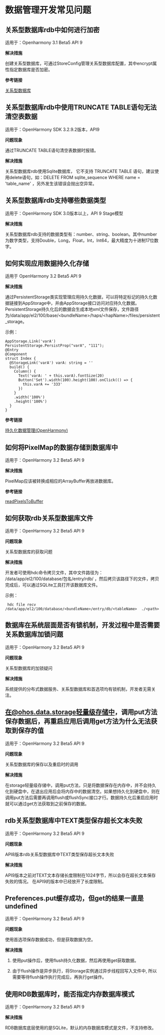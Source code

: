 # 数据管理开发常见问题


## 关系型数据库rdb中如何进行加密

适用于：Openharmony 3.1 Beta5  API 9

**解决措施**

创建关系型数据库，可通过StoreConfig管理关系型数据库配置，其中encrypt属性指定数据库是否加密。

**参考链接**

[关系型数据库](../reference/apis/js-apis-data-relationalStore.md#storeconfig)

## 关系型数据库rdb中使用TRUNCATE TABLE语句无法清空表数据 

适用于：OpenHarmony SDK 3.2.9.2版本，API9

**问题现象**

通过TRUNCATE TABLE语句清空表数据时报错。

**解决措施**

关系型数据库rdb使用Sqlite数据库， 它不支持 TRUNCATE TABLE 语句，建议使用delete语句，如：DELETE FROM sqlite\_sequence WHERE name = 'table\_name' ，另外发生该错误会抛出空异常。

## 关系型数据库rdb支持哪些数据类型

适用于：OpenHarmony SDK 3.0版本以上，API 9 Stage模型

**解决措施**

关系型数据库rdb支持的数据类型有：number、string、boolean。其中number为数字类型，支持Double，Long，Float，Int，Int64，最大精度为十进制17位数字。

## 如何实现应用数据持久化存储 

适用于 OpenHarmony 3.2 Beta5 API 9

**解决措施**

通过PersistentStorage类实现管理应用持久化数据，可以将特定标记的持久化数据链接到AppStorage中，并由AppStorage接口访问对应持久化数据。PersistentStorage持久化后的数据会生成本地xml文件保存，文件路径为/data/app/el2/100/base/<bundleName\>/haps/<hapName\>/files/persistent\_storage。

示例：

```
AppStorage.Link('varA')
PersistentStorage.PersistProp("varA", "111");
@Entry
@Component
struct Index {
  @StorageLink('varA') varA: string = ''
  build() {
    Column() {
      Text('varA: ' + this.varA).fontSize(20)
      Button('Set').width(100).height(100).onClick(() => {
        this.varA += '333'
      })
    }
    .width('100%')
    .height('100%')
  }
}
```

**参考链接**

[持久化数据管理\(OpenHarmony\)](../quick-start/arkts-persiststorage.md)

## 如何将PixelMap的数据存储到数据库中  

适用于：OpenHarmony 3.2 Beta5  API 9

**解决措施**

PixelMap应该被转换成相应的ArrayBuffer再放进数据库。

**参考链接**

[readPixelsToBuffer](https://gitee.com/openharmony/docs/blob/master/zh-cn/application-dev/reference/apis/js-apis-image.md#readpixelstobuffer7-1)

## 如何获取rdb关系型数据库文件 

适用于：OpenHarmony 3.2 Beta5  API 9

**问题现象**

关系型数据库的获取问题

**解决措施**

开发者可使用hdc命令拷贝文件，其中文件路径为： /data/app/el2/100/database/包名/entry/rdb/ ，然后拷贝该路径下的文件，拷贝完成后，可以通过SQLite工具打开该数据库文件。

示例：

```
 hdc file recv /data/app/el2/100/database/<bundleName>/entry/db/<tableName>  ./<path>
```

## 数据库在系统层面是否有锁机制，开发过程中是否需要关系数据库加锁问题 

适用于：OpenHarmony 3.2 Beta5  API 9

**问题现象**

关系型数据库的加锁疑问

**解决措施**

系统提供的分布式数据服务、关系型数据库和首选项均有锁机制，开发者无需关注。

## 在@ohos.data.storage轻量级存储中，调用put方法保存数据后，再重启应用后调用get方法为什么无法获取到保存的值

适用于：OpenHarmony 3.2 Beta5  API 9

**问题现象**

关系型数据库的保存以及重启时的调用

**解决措施**

在storage轻量级存储中，调用put方法，只是将数据保存在内存中，并不会持久化到硬盘中，在退出应用后会将内存中的数据清空。如果想持久化到硬盘中，则在调用put方法后需要再调用flush或flushSync接口才行。数据持久化后重启应用时就可以通过get方法获取到之前保存的数据。


## rdb关系型数据库中TEXT类型保存超长文本失败

适用于：OpenHarmony 3.2 Beta5  API 9

**问题现象**

API8版本rdb关系型数据库中TEXT类型保存超长文本失败

**解决措施**

API9版本之前对TEXT文本存储长度限制在1024字节，所以会存在超长文本保存失败的情况。
在API9的版本中已经放开了长度限制。

## Preferences.put缓存成功，但get的结果一直是undefined

适用于：OpenHarmony 3.2 Beta5  API 9

**问题现象**

使用首选项保存数据成功，但是获取数据为空。

**解决措施**

1. 使用put操作后，使用flush持久化数据，然后再使用get获取数据。

2. 由于flush操作是异步执行，将Storage实例通过异步线程回写入文件中,  所以需要等待flush操作执行完成后，再执行get操作。

## 使用RDB数据库时，能否指定内存数据库模式

适用于：OpenHarmony 3.2 Beta5  API 9

**解决措施**

RDB数据库底层使用的是SQLite，默认的内存数据库模式是文件，不支持修改。

